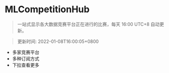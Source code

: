 # MLCompetitionHub

> 一站式显示各大数据竞赛平台正在进行的比赛，每天 16:00 UTC+8 自动更新。
  
> 更新时间: 2022-01-08T16:00:05+0800 

* 多家竞赛平台
* 多种订阅方式
* 下拉查看更多